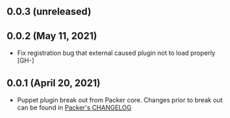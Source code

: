 ## 0.0.3 (unreleased)

## 0.0.2 (May 11, 2021)
* Fix registration bug that external caused plugin not to load properly [GH-]

## 0.0.1 (April 20, 2021)

* Puppet plugin break out from Packer core. Changes prior to break out can be found in [Packer's CHANGELOG](https://github.com/hashicorp/packer/blob/master/CHANGELOG.md)
